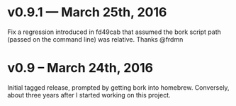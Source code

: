 # v0.9.1 — March 25th, 2016

Fix a regression introduced in fd49cab that assumed the bork script path (passed
on the command line) was relative. Thanks @frdmn

# v0.9 – March 24th, 2016

Initial tagged release, prompted by getting bork into homebrew. Conversely,
about three years after I started working on this project.
